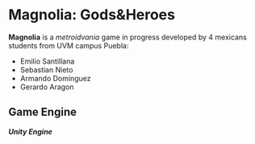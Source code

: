 # Magnolia: Gods&Heroes
**Magnolia** is a _metroidvania_ game in progress developed by 4 mexicans students from UVM campus Puebla:

- Emilio Santillana
- Sebastian Nieto
- Armando Dominguez
- Gerardo Aragon

## Game Engine
_**Unity Engine**_
